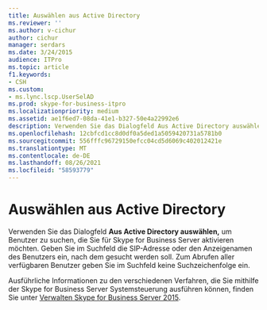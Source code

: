 ```yaml
---
title: Auswählen aus Active Directory
ms.reviewer: ''
ms.author: v-cichur
author: cichur
manager: serdars
ms.date: 3/24/2015
audience: ITPro
ms.topic: article
f1.keywords:
- CSH
ms.custom:
- ms.lync.lscp.UserSelAD
ms.prod: skype-for-business-itpro
ms.localizationpriority: medium
ms.assetid: ae1f6ed7-08da-41e1-b327-50e4a22992e6
description: Verwenden Sie das Dialogfeld Aus Active Directory auswählen, um Benutzer zu suchen, die Sie für Skype for Business Server aktivieren möchten. Geben Sie im Suchfeld die SIP-Adresse oder den Anzeigenamen des Benutzers ein, nach dem gesucht werden soll. Zum Abrufen aller verfügbaren Benutzer geben Sie im Suchfeld keine Suchzeichenfolge ein.
ms.openlocfilehash: 12cbfcd1cc8d0df0a5ded1a5059420731a5781b0
ms.sourcegitcommit: 556fffc96729150efcc04cd5d6069c402012421e
ms.translationtype: MT
ms.contentlocale: de-DE
ms.lasthandoff: 08/26/2021
ms.locfileid: "58593779"
---
```

# <a name="select-from-active-directory"></a>Auswählen aus Active Directory
 
Verwenden Sie das Dialogfeld **Aus Active Directory auswählen,** um Benutzer zu suchen, die Sie für Skype for Business Server aktivieren möchten. Geben Sie im Suchfeld die SIP-Adresse oder den Anzeigenamen des Benutzers ein, nach dem gesucht werden soll. Zum Abrufen aller verfügbaren Benutzer geben Sie im Suchfeld keine Suchzeichenfolge ein.
  
Ausführliche Informationen zu den verschiedenen Verfahren, die Sie mithilfe der Skype for Business Server Systemsteuerung ausführen können, finden Sie unter [Verwalten Skype for Business Server 2015](../../manage/manage.md).
  


